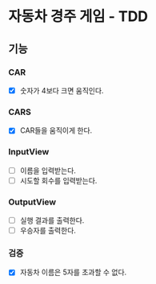 # 자동차 경주 게임 - TDD
## 기능
### CAR
- [x] 숫자가 4보다 크면 움직인다.

### CARS
- [x] CAR들을 움직이게 한다.

### InputView
- [ ] 이름을 입력받는다.
- [ ] 시도할 회수를 입력받는다.

### OutputView
- [ ] 실행 결과를 출력한다.
- [ ] 우승자를 출력한다.

### 검증
- [x] 자동차 이름은 5자를 초과할 수 없다.